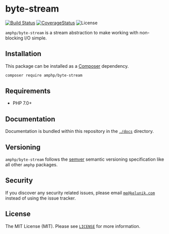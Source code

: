 # byte-stream

[![Build Status](https://img.shields.io/travis/amphp/byte-stream/master.svg?style=flat-square)](https://travis-ci.org/amphp/byte-stream)
[![CoverageStatus](https://img.shields.io/coveralls/amphp/byte-stream/master.svg?style=flat-square)](https://coveralls.io/github/amphp/byte-stream?branch=master)
![License](https://img.shields.io/badge/license-MIT-blue.svg?style=flat-square)

`amphp/byte-stream` is a stream abstraction to make working with non-blocking I/O simple.

## Installation

This package can be installed as a [Composer](https://getcomposer.org/) dependency.

```bash
composer require amphp/byte-stream
```

## Requirements

- PHP 7.0+

## Documentation

Documentation is bundled within this repository in the [`./docs`](./docs) directory.

## Versioning

`amphp/byte-stream` follows the [semver](http://semver.org/) semantic versioning specification like all other `amphp` packages.

## Security

If you discover any security related issues, please email [`me@kelunik.com`](mailto:me@kelunik.com) instead of using the issue tracker.

## License

The MIT License (MIT). Please see [`LICENSE`](./LICENSE) for more information.
